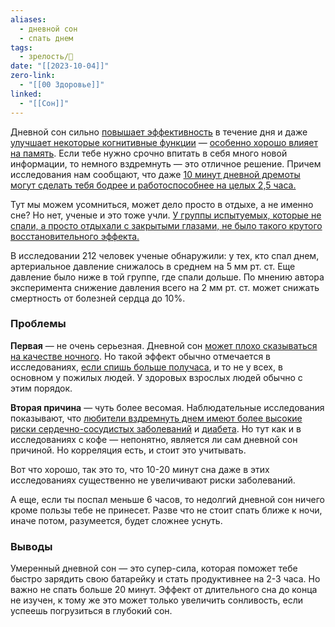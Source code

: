 ```yaml
---
aliases:
  - дневной сон
  - спать днем
tags:
  - зрелость/🌱
date: "[[2023-10-04]]"
zero-link:
  - "[[00 Здоровье]]"
linked:
  - "[[Сон]]"
---
```

Дневной сон сильно [повышает эффективность](https://www.sciencedirect.com/science/article/abs/pii/S1087079209000963) в течение дня и даже [улучшает некоторые когнитивные функции](https://www.sciencedirect.com/science/article/abs/pii/S1087079209000963) — [особенно хорошо влияет на память](https://www.sciencedirect.com/science/article/abs/pii/S1087079209000963). Если тебе нужно срочно впитать в себя много новой информации, то немного вздремнуть — это отличное решение. Причем исследования нам сообщают, что даже [10 минут дневной дремоты могут сделать тебя бодрее и работоспособнее на целых 2,5 часа.](https://www.sciencedirect.com/science/article/abs/pii/S1087079209000963)

Тут мы можем усомниться, может дело просто в отдыхе, а не именно сне? Но нет, ученые и это тоже учли. [У группы испытуемых, которые не спали, а просто отдыхали с закрытыми глазами, не было такого крутого восстановительного эффекта.](https://www.nature.com/articles/nn864?error=cookies_not_supported&code=9c986dfe-a39e-4729-90b0-a21a4c6b08c9)

В исследовании 212 человек ученые обнаружили: у тех, кто спал днем, артериальное давление снижалось в среднем на 5 мм рт. ст. Еще давление было ниже в той группе, где спали дольше. По мнению автора эксперимента снижение давления всего на 2 мм рт. ст. может снижать смертность от болезней сердца до 10%.
### Проблемы
**Первая** — не очень серьезная. Дневной сон [может плохо сказываться на качестве ночного](https://www.ncbi.nlm.nih.gov/pmc/articles/PMC4400203/). Но такой эффект обычно отмечается в исследованиях, [если спишь больше получаса](https://www.ncbi.nlm.nih.gov/pmc/articles/PMC4400203/), и то не у всех, в основном у пожилых людей. У здоровых взрослых людей обычно с этим порядок.

**Вторая причина** — чуть более весомая. Наблюдательные исследования показывают, что [любители вздремнуть днем имеют более высокие риски сердечно-сосудистых заболеваний](https://academic.oup.com/eurheartj/article-abstract/40/20/1620/5229545?redirectedFrom=fulltext) и [диабета](https://www.nature.com/articles/srep38075?error=cookies_not_supported&code=998a1009-6127-4ca6-a76f-b562f389f5be). Но тут как и в исследованиях с кофе — непонятно, является ли сам дневной сон причиной. Но корреляция есть, и стоит это учитывать.

Вот что хорошо, так это то, что 10-20 минут сна даже в этих исследованиях существенно не увеличивают риски заболеваний.

А еще, если ты поспал меньше 6 часов, то недолгий дневной сон ничего кроме пользы тебе не принесет. Разве что не стоит спать ближе к ночи, иначе потом, разумеется, будет сложнее уснуть.

### Выводы
Умеренный дневной сон — это супер-сила, которая поможет тебе быстро зарядить свою батарейку и стать продуктивнее на 2-3 часа. Но важно не спать больше 20 минут. Эффект от длительного сна до конца не изучен, к тому же это может только увеличить сонливость, если успеешь погрузиться в глубокий сон.